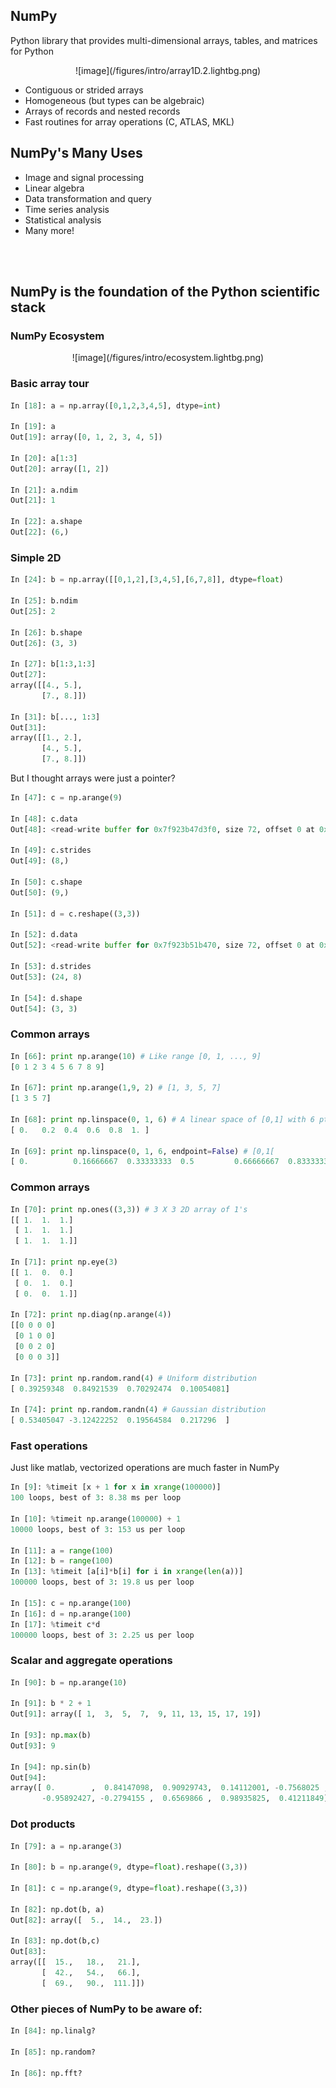 NumPy
-----

Python library that provides multi-dimensional arrays, tables, and matrices for Python

<center>
![image](/figures/intro/array1D.2.lightbg.png)
</center>

- Contiguous or strided arrays
- Homogeneous (but types can be algebraic)
 - Arrays of records and nested records
- Fast routines for array operations (C, ATLAS, MKL)



## NumPy's Many Uses

- Image and signal processing
- Linear algebra
- Data transformation and query
- Time series analysis
- Statistical analysis
- Many more!
  
<br/><br/>
## NumPy is the foundation of the Python scientific stack



### NumPy Ecosystem

<center>
![image](/figures/intro/ecosystem.lightbg.png)
</center>



### Basic array tour

```python
In [18]: a = np.array([0,1,2,3,4,5], dtype=int)

In [19]: a
Out[19]: array([0, 1, 2, 3, 4, 5])

In [20]: a[1:3]
Out[20]: array([1, 2])

In [21]: a.ndim
Out[21]: 1

In [22]: a.shape
Out[22]: (6,)
```



### Simple 2D
```python
In [24]: b = np.array([[0,1,2],[3,4,5],[6,7,8]], dtype=float)

In [25]: b.ndim
Out[25]: 2

In [26]: b.shape
Out[26]: (3, 3)

In [27]: b[1:3,1:3]
Out[27]: 
array([[4., 5.],
       [7., 8.]])
       
In [31]: b[..., 1:3]
Out[31]: 
array([[1., 2.],
       [4., 5.],
       [7., 8.]])
```



But I thought arrays were just a pointer?  
```python
In [47]: c = np.arange(9)

In [48]: c.data
Out[48]: <read-write buffer for 0x7f923b47d3f0, size 72, offset 0 at 0x107782930>

In [49]: c.strides
Out[49]: (8,)

In [50]: c.shape
Out[50]: (9,)

In [51]: d = c.reshape((3,3))

In [52]: d.data
Out[52]: <read-write buffer for 0x7f923b51b470, size 72, offset 0 at 0x1077829b0>

In [53]: d.strides
Out[53]: (24, 8)

In [54]: d.shape
Out[54]: (3, 3)
```



### Common arrays

```python
In [66]: print np.arange(10) # Like range [0, 1, ..., 9]
[0 1 2 3 4 5 6 7 8 9]

In [67]: print np.arange(1,9, 2) # [1, 3, 5, 7]
[1 3 5 7]

In [68]: print np.linspace(0, 1, 6) # A linear space of [0,1] with 6 pts
[ 0.   0.2  0.4  0.6  0.8  1. ]

In [69]: print np.linspace(0, 1, 6, endpoint=False) # [0,1[
[ 0.          0.16666667  0.33333333  0.5         0.66666667  0.83333333]
```



### Common arrays
```python
In [70]: print np.ones((3,3)) # 3 X 3 2D array of 1's
[[ 1.  1.  1.]
 [ 1.  1.  1.]
 [ 1.  1.  1.]]

In [71]: print np.eye(3)
[[ 1.  0.  0.]
 [ 0.  1.  0.]
 [ 0.  0.  1.]]

In [72]: print np.diag(np.arange(4))
[[0 0 0 0]
 [0 1 0 0]
 [0 0 2 0]
 [0 0 0 3]]

In [73]: print np.random.rand(4) # Uniform distribution
[ 0.39259348  0.84921539  0.70292474  0.10054081]

In [74]: print np.random.randn(4) # Gaussian distribution
[ 0.53405047 -3.12422252  0.19564584  0.217296  ]
```



### Fast operations

Just like matlab, vectorized operations are much faster in NumPy
```python
In [9]: %timeit [x + 1 for x in xrange(100000)]
100 loops, best of 3: 8.38 ms per loop

In [10]: %timeit np.arange(100000) + 1
10000 loops, best of 3: 153 us per loop

In [11]: a = range(100)
In [12]: b = range(100)
In [13]: %timeit [a[i]*b[i] for i in xrange(len(a))]
100000 loops, best of 3: 19.8 us per loop

In [15]: c = np.arange(100)
In [16]: d = np.arange(100)
In [17]: %timeit c*d
100000 loops, best of 3: 2.25 us per loop
```



### Scalar and aggregate operations

```python
In [90]: b = np.arange(10)

In [91]: b * 2 + 1
Out[91]: array([ 1,  3,  5,  7,  9, 11, 13, 15, 17, 19])

In [93]: np.max(b)
Out[93]: 9

In [94]: np.sin(b)
Out[94]: 
array([ 0.        ,  0.84147098,  0.90929743,  0.14112001, -0.7568025 ,
       -0.95892427, -0.2794155 ,  0.6569866 ,  0.98935825,  0.41211849])
```



### Dot products
```python
In [79]: a = np.arange(3)

In [80]: b = np.arange(9, dtype=float).reshape((3,3))

In [81]: c = np.arange(9, dtype=float).reshape((3,3))

In [82]: np.dot(b, a)
Out[82]: array([  5.,  14.,  23.])

In [83]: np.dot(b,c)
Out[83]: 
array([[  15.,   18.,   21.],
       [  42.,   54.,   66.],
       [  69.,   90.,  111.]])
```



### Other pieces of NumPy to be aware of:
```python
In [84]: np.linalg?

In [85]: np.random?

In [86]: np.fft?
```
